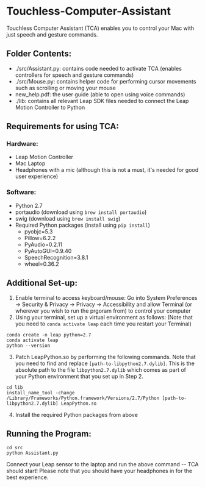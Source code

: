 # Touchless-Computer-Assistant

Touchless Computer Assistant (TCA) enables you to control your Mac with just speech and gesture commands. 

## Folder Contents:
- ./src/Assistant.py: contains code needed to activate TCA (enables controllers for speech and gesture commands)
- ./src/Mouse.py: contains helper code for performing cursor movements such as scrolling or moving your mouse
- new_help.pdf: the user guide (able to open using voice commands)
- ./lib: contains all relevant Leap SDK files needed to connect the Leap Motion Controller to Python

## Requirements for using TCA:
### Hardware:
- Leap Motion Controller
- Mac Laptop
- Headphones with a mic (although this is not a must, it's needed for good user experience)

### Software:
- Python 2.7
- portaudio (download using ```brew install portaudio```)
- swig (download using ```brew install swig```)
- Required Python packages (install using ```pip install```)
  - pyobjc=5.3
  - Pillow=6.2.2
  - PyAudio=0.2.11
  - PyAutoGUI=0.9.40
  - SpeechRecognition=3.8.1
  - wheel=0.36.2

## Additional Set-up:
1. Enable terminal to access keyboard/mouse: Go into System Preferences -> Security & Privacy -> Privacy -> Accessibility and allow Terminal (or wherever you wish to run the prgoram from) to control your computer
2. Using your terminal, set up a virtual environment as follows: (Note that you need to ```conda activate leap``` each time you restart your Terminal)
```
conda create -n leap python=2.7
conda activate leap
python --version
```
3. Patch LeapPython.so by performing the following commands. Note that you need to find and replace ```[path-to-libpython2.7.dylib]```. This is the absolute path to the file ```libpython2.7.dylib``` which comes as part of your Python environment that you set up in Step 2.
```
cd lib
install_name_tool -change /Library/Frameworks/Python.framework/Versions/2.7/Python [path-to-libpython2.7.dylib] LeapPython.so
```
4. Install the required Python packages from above

## Running the Program:
```
cd src
python Assistant.py
```
Connect your Leap sensor to the laptop and run the above command -- TCA should start! Please note that you should have your headphones in for the best experience.
